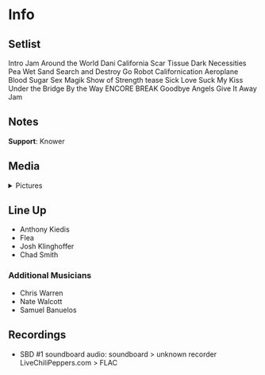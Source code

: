 # Info

## Setlist

Intro Jam
Around the World
Dani California
Scar Tissue
Dark Necessities
Pea
Wet Sand
Search and Destroy
Go Robot
Californication
Aeroplane
Blood Sugar Sex Magik
Show of Strength tease
Sick Love
Suck My Kiss
Under the Bridge
By the Way
ENCORE BREAK
Goodbye Angels
Give It Away
Jam

## Notes

**Support**: Knower

## Media 

<details>
  <summary>Pictures</summary>
  <!--<img alt="Setlist" title="Setlist" src="_.jpg" height="200" />
  <img alt="Clipping" title="Clipping" src="_.jpg" height="200" />
  <img alt="Flyer" title="Flyer" src="_.jpg" height="200" />-->
</details>

## Line Up

* Anthony Kiedis
* Flea
* Josh Klinghoffer
* Chad Smith

### Additional Musicians

* Chris Warren  
* Nate Walcott  
* Samuel Banuelos

## Recordings

* SBD #1 soundboard audio: soundboard > unknown recorder LiveChiliPeppers.com > FLAC
